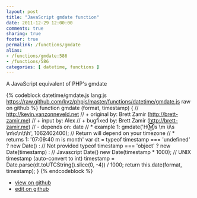 ```yaml
---
layout: post
title: "JavaScript gmdate function"
date: 2011-12-29 12:00:00
comments: true
sharing: true
footer: true
permalink: /functions/gmdate
alias:
- /functions/gmdate:586
- /functions/586
categories: [ datetime, functions ]
---
```

A JavaScript equivalent of PHP's gmdate
<!-- more -->
{% codeblock datetime/gmdate.js lang:js https://raw.github.com/kvz/phpjs/master/functions/datetime/gmdate.js raw on github %}
function gmdate (format, timestamp) {
    // http://kevin.vanzonneveld.net
    // +   original by: Brett Zamir (http://brett-zamir.me)
    // +   input by: Alex
    // +   bugfixed by: Brett Zamir (http://brett-zamir.me)
    // -    depends on: date
    // *     example 1: gmdate('H:m:s \\m \\i\\s \\m\\o\\n\\t\\h', 1062402400); // Return will depend on your timezone
    // *     returns 1: '07:09:40 m is month'
    var dt = typeof timestamp === 'undefined' ? new Date() : // Not provided
			typeof timestamp === 'object' ? new Date(timestamp) : // Javascript Date()
			new Date(timestamp * 1000); // UNIX timestamp (auto-convert to int)
    timestamp = Date.parse(dt.toUTCString().slice(0, -4)) / 1000;
    return this.date(format, timestamp);
}
{% endcodeblock %}
<ul>
 <li><a href="https://github.com/kvz/phpjs/blob/master/functions/datetime/gmdate.js">view on github</a></li>
 <li><a href="https://github.com/kvz/phpjs/edit/master/functions/datetime/gmdate.js">edit on github</a></li>
</ul>
